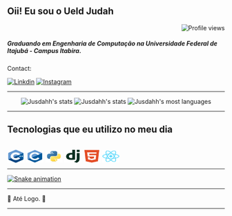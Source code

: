 ## Oii! Eu sou o Ueld Judah

<p align="right"> <img src="https://komarev.com/ghpvc/?username=Jusdahh&color=yellow" alt="Profile views" /> </p>

##### Graduando em Engenharia de Computação na Universidade Federal de Itajubá - Campus Itabira.

Contact:

[![Linkdin](https://img.shields.io/badge/LinkedIn-0077B5?style=for-the-badge&logo=linkedin&logoColor=white)](https://www.linkedin.com/in/ueld-judah-nunes-nobrega/)
[![Instagram](https://img.shields.io/badge/Instagram-E4405F?style=for-the-badge&logo=instagram&logoColor=white)](https://www.instagram.com/ueldjudah/)



---

<div>
 <p align="center">
<img width="530em" src="https://github-readme-stats.vercel.app/api?username=Jusdahh&show_icons=true&include_all_commits=true&theme=dark&hide_border=true&count_private=true" alt="Jusdahh's stats"/>
<img width="530em" src="https://github-readme-streak-stats.herokuapp.com/?user=Jusdahh&theme=dark&hide_border=true" alt="Jusdahh's stats"/>
<img width="530em" src="https://github-readme-stats.vercel.app/api/top-langs/?username=Jusdahh&layout=compact&theme=dark&langs_count=10&hide_border=true&count_private=true" alt="Jusdahh's most languages"/>
</p>
</div>

---

## Tecnologias que eu utilizo no meu dia

<div style="display: inline_block"><br>
  <img align="center" alt="Jusdahh-CPP" height="30" width="40" src="https://github.com/devicons/devicon/blob/master/icons/cplusplus/cplusplus-original.svg">
 <img align="center" alt="Jusdahh-C" height="30" width="40" src="https://github.com/devicons/devicon/blob/master/icons/c/c-original.svg">
  <img align="center" alt="Jusdahh-Python" height="30" width="40" src="https://raw.githubusercontent.com/devicons/devicon/master/icons/python/python-original.svg">
  <img align="center" alt="Jusdahh-Dj" height="30" width="40" src="https://raw.githubusercontent.com/devicons/devicon/master/icons/django/django-plain.svg">
  <img align="center" alt="Jusdahh-HTML" height="30" width="40" src="https://raw.githubusercontent.com/devicons/devicon/master/icons/html5/html5-plain.svg">
 <img align="center" alt="Jusdahh-React" height="30" width="40" src="https://raw.githubusercontent.com/devicons/devicon/master/icons/react/react-original.svg"
</div>

---

<div>

  [![Snake animation](https://github.com/Jusdahh/Jusdahh/blob/output/github-contribution-grid-snake.svg)](https://github.com/Jusdahh)

</div>

---

 👋 Até Logo. 👋

---
